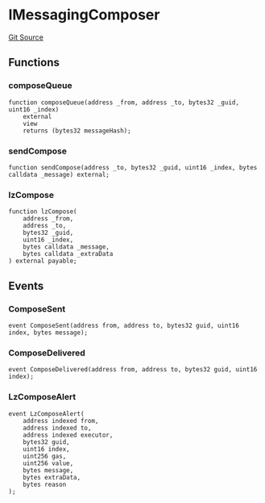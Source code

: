 # IMessagingComposer
[Git Source](https://github.com/malda-protocol/malda-lending/blob/acd5ab2b6c54b66703c366d922b6691b77a8c9fd/src\interfaces\external\layerzero\v2\IMessagingComposer.sol)


## Functions
### composeQueue


```solidity
function composeQueue(address _from, address _to, bytes32 _guid, uint16 _index)
    external
    view
    returns (bytes32 messageHash);
```

### sendCompose


```solidity
function sendCompose(address _to, bytes32 _guid, uint16 _index, bytes calldata _message) external;
```

### lzCompose


```solidity
function lzCompose(
    address _from,
    address _to,
    bytes32 _guid,
    uint16 _index,
    bytes calldata _message,
    bytes calldata _extraData
) external payable;
```

## Events
### ComposeSent

```solidity
event ComposeSent(address from, address to, bytes32 guid, uint16 index, bytes message);
```

### ComposeDelivered

```solidity
event ComposeDelivered(address from, address to, bytes32 guid, uint16 index);
```

### LzComposeAlert

```solidity
event LzComposeAlert(
    address indexed from,
    address indexed to,
    address indexed executor,
    bytes32 guid,
    uint16 index,
    uint256 gas,
    uint256 value,
    bytes message,
    bytes extraData,
    bytes reason
);
```

